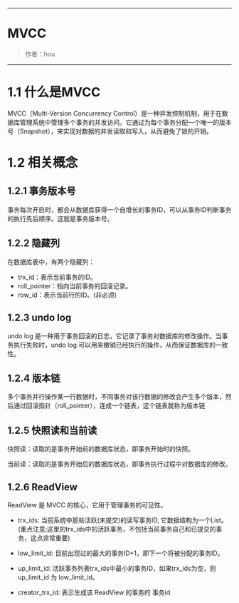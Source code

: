 ------

# MVCC

> 作者：hou
------
# 1.1 什么是MVCC

MVCC（Multi-Version Concurrency Control）是一种并发控制机制，用于在数据库管理系统中管理多个事务的并发访问。它通过为每个事务分配一个唯一的版本号（Snapshot），来实现对数据的并发读取和写入，从而避免了锁的开销。

# 1.2 相关概念

## 1.2.1 事务版本号

事务每次开启时，都会从数据库获得一个自增长的事务ID，可以从事务ID判断事务的执行先后顺序。这就是事务版本号。

## 1.2.2 隐藏列

在数据库表中，有两个隐藏列：

- trx_id：表示当前事务的ID。
- roll_pointer：指向当前事务的回滚记录。
- row_id：表示当前行的ID。(非必须)

## 1.2.3 undo log

undo log 是一种用于事务回滚的日志，它记录了事务对数据库的修改操作。当事务执行失败时，undo log 可以用来撤销已经执行的操作，从而保证数据库的一致性。

## 1.2.4 版本链

多个事务并行操作某一行数据时，不同事务对该行数据的修改会产生多个版本，然后通过回滚指针（roll_pointer），连成一个链表，这个链表就称为版本链

## 1.2.5 快照读和当前读

快照读：读取的是事务开始前的数据库状态，即事务开始时的快照。

当前读：读取的是事务开始后的数据库状态，即事务执行过程中对数据库的修改。

## 1.2.6 ReadView

ReadView 是 MVCC 的核心，它用于管理事务的可见性。

- trx_ids: 当前系统中那些活跃(未提交)的读写事务ID, 它数据结构为一个List。(重点注意:这里的trx_ids中的活跃事务，不包括当前事务自己和已提交的事务，这点非常重要)

- low_limit_id: 目前出现过的最大的事务ID+1，即下一个将被分配的事务ID。

- up_limit_id: 活跃事务列表trx_ids中最小的事务ID，如果trx_ids为空，则up_limit_id 为 low_limit_id。

- creator_trx_id: 表示生成该 ReadView 的事务的 事务id